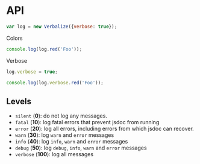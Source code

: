 # API

```js
var log = new Verbalize({verbose: true});
```

Colors


```js
console.log(log.red('Foo'));
```

Verbose


```js
log.verbose = true;

console.log(log.verbose.red('Foo'));
```


## Levels

 * `silent` (**0**): do not log any messages.
 * `fatal` (**10**): log fatal errors that prevent jsdoc from running
 * `error` (**20**): log all errors, including errors from which jsdoc can recover.
 * `warn` (**30**): log `warn` and `error` messages
 * `info` (**40**): log `info`, `warn` and `error` messages
 * `debug` (**50**): log `debug`, `info`, `warn` and `error` messages
 * `verbose` (**100**): log all messages
